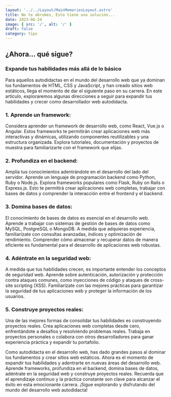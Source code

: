 ```yaml
---
layout: '../../Layout/MainMemoriesLayout.astro'
title: No te abrumes, Esto tiene una solución...
date: 2023-06-24
image: { src: '/', alt: '/' }
draft: false
category: tips
---
```


## ¿Ahora... qué sigue?

### Expande tus habilidades más allá de lo básico

Para aquellos autodidactas en el mundo del desarrollo web que ya dominan los fundamentos de HTML, CSS y JavaScript, y han creado sitios web estáticos, llega el momento de dar el siguiente paso en su carrera. En este artículo, exploraremos algunas direcciones a seguir para expandir tus habilidades y crecer como desarrollador web autodidacta.

### 1. Aprende un framework:

Considera aprender un framework de desarrollo web, como React, Vue.js o Angular. Estos frameworks te permitirán crear aplicaciones web más interactivas y dinámicas, utilizando componentes reutilizables y una estructura organizada. Explora tutoriales, documentación y proyectos de muestra para familiarizarte con el framework que elijas.

### 2. Profundiza en el backend:

Amplía tus conocimientos adentrándote en el desarrollo del lado del servidor. Aprende un lenguaje de programación backend como Python, Ruby o Node.js. Explora frameworks populares como Flask, Ruby on Rails o Express.js. Esto te permitirá crear aplicaciones web completas, trabajar con bases de datos y comprender la interacción entre el frontend y el backend.

### 3. Domina bases de datos:

El conocimiento de bases de datos es esencial en el desarrollo web. Aprende a trabajar con sistemas de gestión de bases de datos como MySQL, PostgreSQL o MongoDB. A medida que adquieras experiencia, familiarízate con consultas avanzadas, índices y optimización de rendimiento. Comprender cómo almacenar y recuperar datos de manera eficiente es fundamental para el desarrollo de aplicaciones web robustas.

### 4. Adéntrate en la seguridad web:

A medida que tus habilidades crecen, es importante entender los conceptos de seguridad web. Aprende sobre autenticación, autorización y protección contra ataques comunes, como inyecciones de código y ataques de cross-site scripting (XSS). Familiarízate con las mejores prácticas para garantizar la seguridad de tus aplicaciones web y proteger la información de los usuarios.

### 5. Construye proyectos reales:

Una de las mejores formas de consolidar tus habilidades es construyendo proyectos reales. Crea aplicaciones web completas desde cero, enfrentándote a desafíos y resolviendo problemas reales. Trabaja en proyectos personales o colabora con otros desarrolladores para ganar experiencia práctica y expandir tu portafolio.

Como autodidacta en el desarrollo web, has dado grandes pasos al dominar los fundamentos y crear sitios web estáticos. Ahora es el momento de expandir tus habilidades y adentrarte en nuevas áreas del desarrollo web. Aprende frameworks, profundiza en el backend, domina bases de datos, adéntrate en la seguridad web y construye proyectos reales. Recuerda que el aprendizaje continuo y la práctica constante son clave para alcanzar el éxito en esta emocionante carrera. ¡Sigue explorando y disfrutando del mundo del desarrollo web autodidacta!
